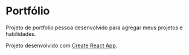 # Portfólio

Projeto de portfolio pessoa desenvolvido para agregar meus projetos e habilidades.

Projeto desenvolvido com [Create React App](https://github.com/facebook/create-react-app).

